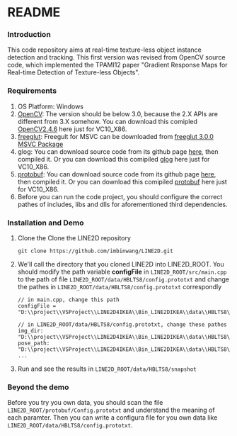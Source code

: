# README #

### Introduction ###

This code repository aims at real-time texture-less object instance detection and tracking. This first version was revised from OpenCV source code, which implemented the TPAMI12 paper "Gradient Response Maps for Real-time Detection of Texture-less Objects".

### Requirements ###

1. OS Platform: Windows
2. [OpenCV](http://opencv.org/): The version should be below 3.0, because the 2.X APIs are different from 3.X somehow. You can download this comipled [OpenCV2.4.6](http://pan.baidu.com/s/1mgWFNHu) here just for VC10_X86.
3. [freeglut](http://freeglut.sourceforge.net/): Freegult for MSVC can be downloaded from [freeglut 3.0.0 MSVC Package](http://files.transmissionzero.co.uk/software/development/GLUT/freeglut-MSVC.zip)
4. glog: You can download source code from its github page [here](https://github.com/google/glog), then compiled it. Or you can download this comipiled [glog](http://pan.baidu.com/s/1o6TTRL4) here just for  VC10_X86.
5. [protobuf](https://developers.google.com/protocol-buffers/): You can download source code from its github page [here](https://github.com/google/protobuf), then compiled it. Or you can download this comipiled [protobuf](http://pan.baidu.com/s/1o73fIHG) here just for  VC10_X86.
6. Before you can run the code project, you should configure the correct pathes of includes, libs and dlls for aforementioned third dependencies.

### Installation and Demo ###

1. Clone the Clone the LINE2D repository

	```
	git clone https://github.com/imbinwang/LINE2D.git
	```

2. We'll call the directory that you cloned LINE2D into LINE2D_ROOT. You should modify the path variable **configFile** in `LINE2D_ROOT/src/main.cpp` to the path of file `LINE2D_ROOT/data/HBLTS8/config.prototxt` and change the pathes in `LINE2D_ROOT/data/HBLTS8/config.prototxt` correspondly

	```
    // in main.cpp, change this path
    configFile = "D:\\project\\VSProject\\LINE2D4IKEA\\Bin_LINE2DIKEA\\data\\HBLTS8\\config.prototxt";
	```
	```
    // in LINE2D_ROOT/data/HBLTS8/config.prototxt, change these pathes
    img_dir: "D:\\project\\VSProject\\LINE2D4IKEA\\Bin_LINE2DIKEA\\data\\HBLTS8\\templates\\HBLTS8_70_cut"
	pose_path: "D:\\project\\VSProject\\LINE2D4IKEA\\Bin_LINE2DIKEA\\data\\HBLTS8\\poses\\HBLTS8_70_cut.txt"
    ...   
	```

3. Run and see the results in `LINE2D_ROOT/data/HBLTS8/snapshot`

### Beyond the demo ###

Before you try you own data, you should scan the file `LINE2D_ROOT/protobuf/Config.prototxt` and understand the meaning of each paramter. Then you can write a configura file for you own data like `LINE2D_ROOT/data/HBLTS8/config.prototxt`.


